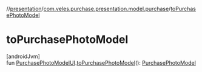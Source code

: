 //[presentation](../../index.md)/[com.veles.purchase.presentation.model.purchase](index.md)/[toPurchasePhotoModel](to-purchase-photo-model.md)

# toPurchasePhotoModel

[androidJvm]\
fun [PurchasePhotoModelUI](-purchase-photo-model-u-i/index.md).[toPurchasePhotoModel](to-purchase-photo-model.md)(): [PurchasePhotoModel](../../../domain/domain/com.veles.purchase.domain.model.purchase/-purchase-photo-model/index.md)
